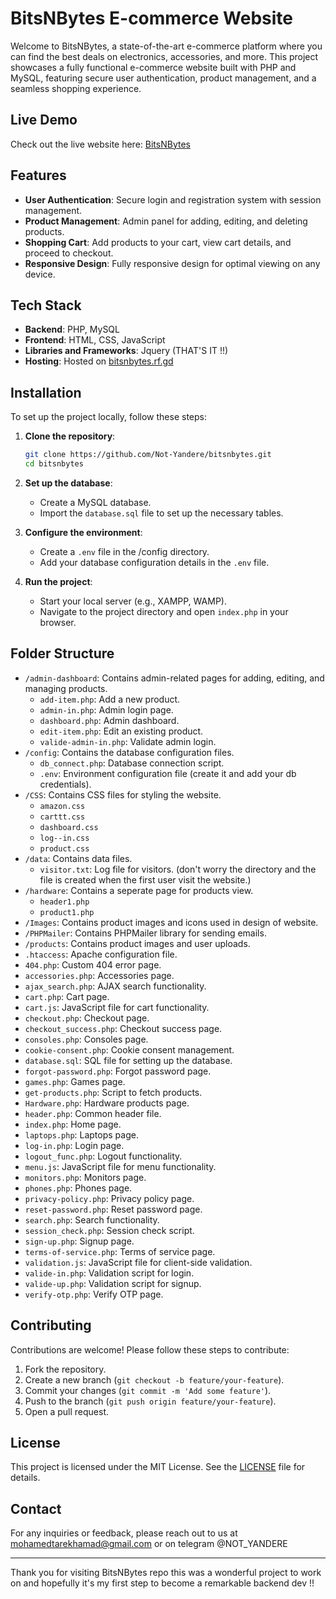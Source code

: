 # BitsNBytes E-commerce Website

Welcome to BitsNBytes, a state-of-the-art e-commerce platform where you can find the best deals on electronics, accessories, and more. This project showcases a fully functional e-commerce website built with PHP and MySQL, featuring secure user authentication, product management, and a seamless shopping experience.

## Live Demo

Check out the live website here: [BitsNBytes](http://bitsnbytes.rf.gd)

## Features

- **User Authentication**: Secure login and registration system with session management.
- **Product Management**: Admin panel for adding, editing, and deleting products.
- **Shopping Cart**: Add products to your cart, view cart details, and proceed to checkout.
- **Responsive Design**: Fully responsive design for optimal viewing on any device.

## Tech Stack

- **Backend**: PHP, MySQL
- **Frontend**: HTML, CSS, JavaScript
- **Libraries and Frameworks**: Jquery (THAT'S IT !!)
- **Hosting**: Hosted on [bitsnbytes.rf.gd](http://bitsnbytes.rf.gd)

## Installation

To set up the project locally, follow these steps:

1. **Clone the repository**:
    ```bash
    git clone https://github.com/Not-Yandere/bitsnbytes.git
    cd bitsnbytes
    ```

2. **Set up the database**:
    - Create a MySQL database.
    - Import the `database.sql` file to set up the necessary tables.

3. **Configure the environment**:
    - Create a `.env` file in the /config directory.
    - Add your database configuration details in the `.env` file.

4. **Run the project**:
    - Start your local server (e.g., XAMPP, WAMP).
    - Navigate to the project directory and open `index.php` in your browser.

## Folder Structure

- `/admin-dashboard`: Contains admin-related pages for adding, editing, and managing products.
    - `add-item.php`: Add a new product.
    - `admin-in.php`: Admin login page.
    - `dashboard.php`: Admin dashboard.
    - `edit-item.php`: Edit an existing product.
    - `valide-admin-in.php`: Validate admin login.
- `/config`: Contains the database configuration files.
    - `db_connect.php`: Database connection script.
    - `.env`: Environment configuration file (create it and add your db credentials).
- `/CSS`: Contains CSS files for styling the website.
    - `amazon.css`
    - `carttt.css`
    - `dashboard.css`
    - `log--in.css`
    - `product.css`
- `/data`: Contains data files.
    - `visitor.txt`: Log file for visitors. (don't worry the directory and the file is created when the first user visit the website.)
- `/hardware`: Contains a seperate page for products view.
    - `header1.php`
    - `product1.php`
- `/Images`: Contains product images and icons used in design of website.
- `/PHPMailer`: Contains PHPMailer library for sending emails.
- `/products`: Contains product images and user uploads.
- `.htaccess`: Apache configuration file.
- `404.php`: Custom 404 error page.
- `accessories.php`: Accessories page.
- `ajax_search.php`: AJAX search functionality.
- `cart.php`: Cart page.
- `cart.js`: JavaScript file for cart functionality.
- `checkout.php`: Checkout page.
- `checkout_success.php`: Checkout success page.
- `consoles.php`: Consoles page.
- `cookie-consent.php`: Cookie consent management.
- `database.sql`: SQL file for setting up the database.
- `forgot-password.php`: Forgot password page.
- `games.php`: Games page.
- `get-products.php`: Script to fetch products.
- `Hardware.php`: Hardware products page.
- `header.php`: Common header file.
- `index.php`: Home page.
- `laptops.php`: Laptops page.
- `log-in.php`: Login page.
- `logout_func.php`: Logout functionality.
- `menu.js`: JavaScript file for menu functionality.
- `monitors.php`: Monitors page.
- `phones.php`: Phones page.
- `privacy-policy.php`: Privacy policy page.
- `reset-password.php`: Reset password page.
- `search.php`: Search functionality.
- `session_check.php`: Session check script.
- `sign-up.php`: Signup page.
- `terms-of-service.php`: Terms of service page.
- `validation.js`: JavaScript file for client-side validation.
- `valide-in.php`: Validation script for login.
- `valide-up.php`: Validation script for signup.
- `verify-otp.php`: Verify OTP page.

## Contributing

Contributions are welcome! Please follow these steps to contribute:

1. Fork the repository.
2. Create a new branch (`git checkout -b feature/your-feature`).
3. Commit your changes (`git commit -m 'Add some feature'`).
4. Push to the branch (`git push origin feature/your-feature`).
5. Open a pull request.

## License

This project is licensed under the MIT License. See the [LICENSE](LICENSE) file for details.

## Contact

For any inquiries or feedback, please reach out to us at mohamedtarekhamad@gmail.com or on telegram @NOT_YANDERE

---

Thank you for visiting BitsNBytes repo this was a  wonderful project to work on and hopefully it's my first step to become a remarkable backend dev !!
